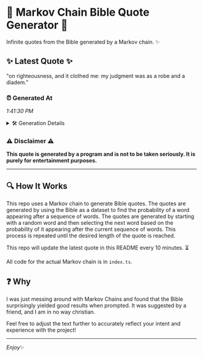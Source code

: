 # 📖 Markov Chain Bible Quote Generator 📖

Infinite quotes from the Bible generated by a Markov chain. ✨

## ✨ Latest Quote ✨
"on righteousness, and it clothed me: my judgment was as a robe and a diadem."

### ⏰ Generated At
*1:41:30 PM*

<details>
    <summary>🛠️ Generation Details</summary>
    <p>
        <strong>🌱 Seed:</strong> on<br>
        <strong>🔄 Iterations:</strong> 14<br>
        <strong>📜 Context History:</strong><br>[ on ]: righteousness,<br>[ on, righteousness, ]: and<br>[ on, righteousness,, and ]: it<br>[ on, righteousness,, and, it ]: clothed<br>[ on, righteousness,, and, it, clothed ]: me:<br>[ on, righteousness,, and, it, clothed, me: ]: my<br>[ righteousness,, and, it, clothed, me:, my ]: judgment<br>[ and, it, clothed, me:, my, judgment ]: was<br>[ it, clothed, me:, my, judgment, was ]: as<br>[ clothed, me:, my, judgment, was, as ]: a<br>[ me:, my, judgment, was, as, a ]: robe<br>[ my, judgment, was, as, a, robe ]: and<br>[ judgment, was, as, a, robe, and ]: a<br>[ was, as, a, robe, and, a ]: diadem.<br>
    </p>
</details>

### ⚠️ Disclaimer ⚠️
**This quote is generated by a program and is not to be taken seriously. It is purely for entertainment purposes.**

---

## 🔍 How It Works

This repo uses a Markov chain to generate Bible quotes. The quotes are generated by using the Bible as a dataset to find the probability of a word appearing after a sequence of words. The quotes are generated by starting with a random word and then selecting the next word based on the probability of it appearing after the current sequence of words. This process is repeated until the desired length of the quote is reached.

This repo will update the latest quote in this README every 10 minutes. ⏳

All code for the actual Markov chain is in `index.ts`.

## ❓ Why

I was just messing around with Markov Chains and found that the Bible surprisingly yielded good results when prompted. 
It was suggested by a friend, and I am in no way christian.

Feel free to adjust the text further to accurately reflect your intent and experience with the project!

---

*Enjoy*✨
